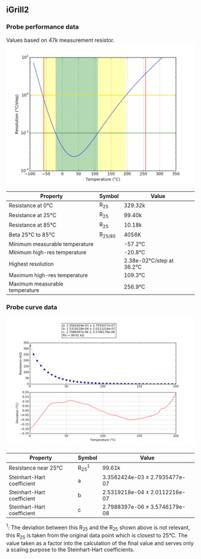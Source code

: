 
## iGrill2
### Probe performance data

Values based on 47k measurement resistor.
![Sensor performance chart](iGrill2_resolution.png)

Property | Symbol | Value
-------- | -------- | --------
Resistance at 0°C | R<sub>25</sub> | 329.32k
Resistance at 25°C | R<sub>25</sub> | 99.40k
Resistance at 85°C | R<sub>25</sub> | 10.18k
Beta 25°C to 85°C | B<sub>25/85</sub>| 4056K
Minimum measurable temperature | | -57.2°C
Minimum high-res temperature | | -20.8°C
Highest resolution || 2.38e-02°C/step at 36.2°C
Maximum high-res temperature | | 109.3°C
Maximum measurable temperature | | 256.9°C

### Probe curve data
![Probe fit chart](iGrill2_curve.png)

Property | Symbol | Value
-------- | -------- | --------
Resistance near 25°C | R<sub>25</sub><sup>1</sup> | 99.61k
Steinhart-Hart coefficient | a | 3.3562424e-03 ± 2.7935477e-07
Steinhart-Hart coefficient | b | 2.5319218e-04 ± 2.0112216e-07
Steinhart-Hart coefficient | c | 2.7988397e-06 ± 3.5746179e-08

<sup>1</sup>: The deviation between this R<sub>25</sub> and the R<sub>25</sub> shown above is not relevant, this R<sub>25</sub> is taken from the original data point which is closest to 25°C. The value taken as a factor into the calculation of the final value and serves only a scaling purpose to the Steinhart-Hart coefficients.
